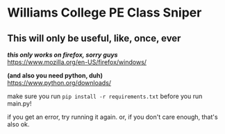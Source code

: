 # Williams College PE Class Sniper
## This will only be useful, like, once, ever

***this only works on firefox, sorry guys***<br>
https://www.mozilla.org/en-US/firefox/windows/

**(and also you need python, duh)**<br>
https://www.python.org/downloads/

make sure you run `pip install -r requirements.txt` before you run main.py!

if you get an error, try running it again. or, if you don't care enough, that's also ok.
